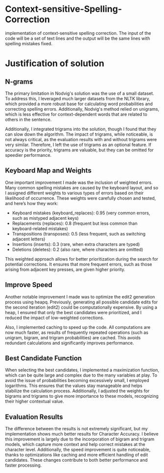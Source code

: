 # Context-sensitive-Spelling-Correction
implementation of context-sensitive spelling correction. The input of the code will be a set of text lines and the output will be the same lines with spelling mistakes fixed.
# Justification of solution
## N-grams
The primary limitation in Nodvig's solution was the use of a small dataset. To address this, I leveraged much larger datasets from the NLTK library, which provided a more robust base for calculating word probabilities and correcting spelling errors. Additionally, Nodvig's method relied on unigrams, which is less effective for context-dependent words that are related to others in the sentence. 


Additionally, I integrated trigrams into the solution, though I found that they can slow down the algorithm. The impact of trigrams, while noticeable, is not always critical, as the evaluation results with and without trigrams were very similar. Therefore, I left the use of trigrams as an optional feature. If accuracy is the priority, trigrams are valuable, but they can be omitted for speedier performance.

## Keyboard Map and Weights
One important improvement I made was the inclusion of weighted errors. Many common spelling mistakes are caused by the keyboard layout, and so I assigned different weights to various types of errors based on their likelihood of occurrence. These weights were carefully chosen and tested, and here’s how they work:
- Keyboard mistakes (keyboard_replaces): 0.95 (very common errors, such as mistyped adjacent keys)
- Replacements (replaces): 0.8 (frequent but less common than keyboard-related mistakes)
- Transpositions (transposes): 0.5 (less frequent, such as switching adjacent letters)
- Insertions (inserts): 0.3 (rare, when extra characters are typed)
- Deletions (deletes): 0.2 (also rare, where characters are omitted)

This weighted approach allows for better prioritization during the search for potential corrections. It ensures that more frequent errors, such as those arising from adjacent key presses, are given higher priority.

## Improve Speed
Another notable improvement I made was to optimize the edit2 generation process using heapq. Previously, generating all possible candidate edits for the second iteration (edit2) could be computationally expensive. By using a heap, I ensured that only the best candidates were prioritized, and I reduced the impact of low-weighted corrections. 

Also, I implemented caching to speed up the code. All computations are now much faster, as results of frequently repeated operations (such as unigram, bigram, and trigram probabilities) are cached. This avoids redundant calculations and significantly improves performance.

## Best Candidate Function
When selecting the best candidates, I implemented a maximization function, which can be quite large and complex due to the many variables at play. To avoid the issue of probabilities becoming excessively small, I employed logarithms. This ensures that the values stay manageable and helps stabilize the calculation process. Additionally, I adjusted the weights for bigrams and trigrams to give more importance to these models, recognizing their higher contextual value.

## Evaluation Results
The difference between the results is not extremely significant, but my implementation shows much better results for Character Accuracy. I believe this improvement is largely due to the incorporation of bigram and trigram models, which capture more context and help correct mistakes at the character level. Additionally, the speed improvement is quite noticeable, thanks to optimizations like caching and more efficient handling of edit candidates. These changes contribute to both better performance and faster processing.
